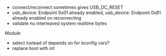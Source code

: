 * connect/reconnect sometimes gives USB_DC_RESET
*  <wrn> usb_device: Endpoint 0x01 already enabled, <wrn> usb_device: Endpoint 0x81 already enabled on reconnecting
* validate no interleaved system realtime bytes

Module

* select instead of depends on for kconfig vars?
* replace bool with int
